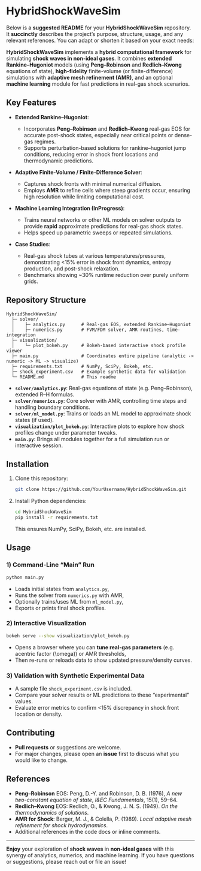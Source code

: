 # HybridShockWaveSim

Below is a **suggested README** for your **HybridShockWaveSim** repository. It **succinctly** describes the project’s purpose, structure, usage, and any relevant references. You can adapt or shorten it based on your exact needs:

**HybridShockWaveSim** implements a **hybrid computational framework** for simulating **shock waves in non-ideal gases**. It combines **extended Rankine–Hugoniot** models (using **Peng–Robinson** and **Redlich–Kwong** equations of state), **high-fidelity** finite-volume (or finite-difference) simulations with **adaptive mesh refinement (AMR)**, and an optional **machine learning** module for fast predictions in real-gas shock scenarios.

## Key Features

- **Extended Rankine–Hugoniot**:

  - Incorporates **Peng–Robinson** and **Redlich–Kwong** real-gas EOS for accurate post-shock states, especially near critical points or dense-gas regimes.
  - Supports perturbation-based solutions for rankine–hugoniot jump conditions, reducing error in shock front locations and thermodynamic predictions.
- **Adaptive Finite-Volume / Finite-Difference Solver**:

  - Captures shock fronts with minimal numerical diffusion.
  - Employs **AMR** to refine cells where steep gradients occur, ensuring high resolution while limiting computational cost.
- **Machine Learning Integration (InProgress)**:

  - Trains neural networks or other ML models on solver outputs to provide **rapid** approximate predictions for real-gas shock states.
  - Helps speed up parametric sweeps or repeated simulations.
- **Case Studies**:

  - Real-gas shock tubes at various temperatures/pressures, demonstrating <15% error in shock front dynamics, entropy production, and post-shock relaxation.
  - Benchmarks showing ~30% runtime reduction over purely uniform grids.

## Repository Structure

```
HybridShockWaveSim/
  ├─ solver/
  │    ├─ analytics.py      # Real-gas EOS, extended Rankine–Hugoniot
  │    ├─ numerics.py       # FVM/FDM solver, AMR routines, time-integration
  ├─ visualization/
  │    └─ plot_bokeh.py     # Bokeh-based interactive shock profile viewer
  ├─ main.py                # Coordinates entire pipeline (analytic -> numeric -> ML -> visualize)
  ├─ requirements.txt       # NumPy, SciPy, Bokeh, etc.
  ├─ shock_experiment.csv   # Example synthetic data for validation
  └─ README.md              # This readme
```

- **`solver/analytics.py`**: Real-gas equations of state (e.g. Peng–Robinson), extended R–H formulas.
- **`solver/numerics.py`**: Core solver with AMR, controlling time steps and handling boundary conditions.
- **`solver/ml_model.py`**: Trains or loads an ML model to approximate shock states (if used).
- **`visualization/plot_bokeh.py`**: Interactive plots to explore how shock profiles change under parameter tweaks.
- **`main.py`**: Brings all modules together for a full simulation run or interactive session.

## Installation

1. Clone this repository:
   ```bash
   git clone https://github.com/YourUsername/HybridShockWaveSim.git
   ```
2. Install Python dependencies:
   ```bash
   cd HybridShockWaveSim
   pip install -r requirements.txt
   ```

   This ensures NumPy, SciPy, Bokeh, etc. are installed.

## Usage

### 1) Command-Line “Main” Run

```bash
python main.py
```

- Loads initial states from `analytics.py`,
- Runs the solver from `numerics.py` with AMR,
- Optionally trains/uses ML from `ml_model.py`,
- Exports or prints final shock profiles.

### 2) Interactive Visualization

```bash
bokeh serve --show visualization/plot_bokeh.py
```

- Opens a browser where you can **tune real-gas parameters** (e.g. acentric factor \(\omega\)) or AMR thresholds,
- Then re-runs or reloads data to show updated pressure/density curves.

### 3) Validation with Synthetic Experimental Data

- A sample file `shock_experiment.csv` is included.
- Compare your solver results or ML predictions to these “experimental” values.
- Evaluate error metrics to confirm <15% discrepancy in shock front location or density.

## Contributing

- **Pull requests** or suggestions are welcome.
- For major changes, please open an **issue** first to discuss what you would like to change.

## References

- **Peng–Robinson** EOS: Peng, D.-Y. and Robinson, D. B. (1976), *A new two-constant equation of state*, *I&EC Fundamentals*, 15(1), 59–64.
- **Redlich–Kwong** EOS: Redlich, O., & Kwong, J. N. S. (1949). *On the thermodynamics of solutions*.
- **AMR for Shock**: Berger, M. J., & Colella, P. (1989). *Local adaptive mesh refinement for shock hydrodynamics*.
- Additional references in the code docs or inline comments.

---

**Enjoy** your exploration of **shock waves** in **non-ideal gases** with this synergy of analytics, numerics, and machine learning. If you have questions or suggestions, please reach out or file an issue!
